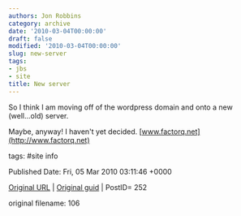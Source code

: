 ```yaml
---
authors: Jon Robbins
category: archive
date: '2010-03-04T00:00:00'
draft: false
modified: '2010-03-04T00:00:00'
slug: new-server
tags:
- jbs
- site
title: New server
---
```


So I think I am moving off of the wordpress domain and onto a new (well...old) server.

 Maybe, anyway!  I haven't yet decided.   [www.factorq.net](http://www.factorq.net)




tags: #site info 


Published Date: Fri, 05 Mar 2010 03:11:46 +0000 

[Original URL](http://factorq.net/2010/03/04/new-server/) | [Original guid](http://factorq.wordpress.com/?p=252) | PostID= 252

 original filename: 106